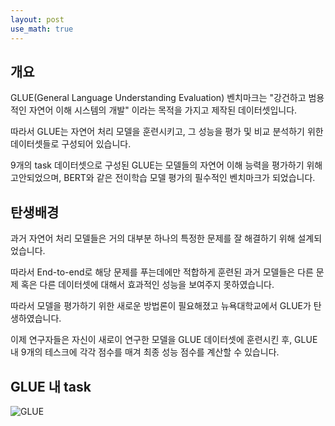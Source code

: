 ```yaml
---
layout: post
use_math: true
---
```



## 개요

GLUE(General Language Understanding Evaluation) 벤치마크는 "강건하고 범용적인 자연어 이해 시스템의 개발" 이라는 목적을 가지고 제작된 데이터셋입니다.

따라서 GLUE는 자연어 처리 모델을 훈련시키고, 그 성능을 평가 및 비교 분석하기 위한 데이터셋들로 구성되어 있습니다.

9개의 task 데이터셋으로 구성된 GLUE는 모델들의 자연어 이해 능력을 평가하기 위해 고안되었으며, BERT와 같은 전이학습 모델 평가의 필수적인 벤치마크가 되었습니다.

## 탄생배경

과거 자연어 처리 모델들은 거의 대부분 하나의 특정한 문제를 잘 해결하기 위해 설계되었습니다.

따라서 End-to-end로 해당 문제를 푸는데에만 적합하게 훈련된 과거 모델들은 다른 문제 혹은 다른 데이터셋에 대해서 효과적인 성능을 보여주지 못하였습니다.

따라서 모델을 평가하기 위한 새로운 방법론이 필요해졌고 뉴욕대학교에서 GLUE가 탄생하였습니다.

이제 연구자들은 자신이 새로이 연구한 모델을 GLUE 데이터셋에 훈련시킨 후, GLUE 내 9개의 테스크에 각각 점수를 매겨 최종 성능 점수를 계산할 수 있습니다.

## GLUE 내 task

![GLUE](https://huffon.github.io/img/in-post/glue_table_condensed.png)

